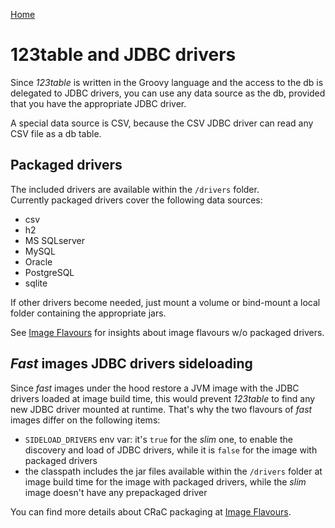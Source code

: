 [Home](/123table)

# 123table and JDBC drivers

Since _123table_ is written in the Groovy language and the access to the
db is delegated to JDBC drivers, you can use any data source as the db,
provided that you have the appropriate JDBC driver.

A special data source is CSV, because the CSV JDBC driver can read any
CSV file as a db table.


## Packaged drivers

The included drivers are available within the `/drivers` folder.
<br>
Currently packaged drivers cover the following data sources:
- csv
- h2
- MS SQLserver
- MySQL
- Oracle
- PostgreSQL
- sqlite

If other drivers become needed, just mount a volume or bind-mount
a local folder containing the appropriate jars.

See [Image Flavours](/123table/guide/flavours.html) for insights about image flavours
w/o packaged drivers.


## _Fast_ images JDBC drivers sideloading

Since _fast_ images under the hood restore a JVM image with the
JDBC drivers loaded at image build time, this would prevent _123table_
to find any new JDBC driver mounted at runtime.
That's why the two flavours of _fast_ images differ on the following items:

- `SIDELOAD_DRIVERS` env var: it's `true` for the _slim_ one,
to enable the discovery and load of JDBC drivers, while it is `false`
for the image with packaged drivers
- the classpath includes the jar files available within the `/drivers`
folder at image build time for the image with packaged drivers, while
the _slim_ image doesn't have any prepackaged driver

You can find more details about CRaC packaging at
[Image Flavours](/123table/guide/flavours.html).
